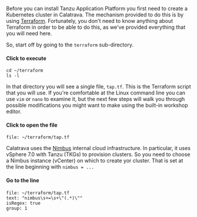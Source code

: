 Before you can install Tanzu Application Platform you first need to
create a Kubernetes cluster in Calatrava.
The mechanism provided to do this is by using
[Terraform](https://terraform.io).
Fortunately, you don't need to know anything about Terraform in order
to be able to do this, as we've provided everything that you will
need here.

So, start off by going to the `terraform` sub-directory.

#### Click to execute

```execute
cd ~/terraform
ls -l
```

In that directory you will see a single file, `tap.tf`.
This is the Terraform script that you will use.
If you're comfortable at the Linux command line you can use
`vim` or `nano` to examine it, but the next few steps will walk
you through possible modifications you might want to make
using the built-in workshop editor.

#### Click to open the file

```editor:open-file
file: ~/terraform/tap.tf
```

Calatrava uses the
[Nimbus](https://confluence.eng.vmware.com/display/DevToolsDocKB/Nimbus+User+Guide)
internal cloud infrastructure.
In particular, it uses vSphere 7.0 with Tanzu (TKGs) to provision
clusters.
So you need to choose a Nimbus instance (vCenter) on which to create
yor cluster.
That is set at the line beginning with `nimbus = ...`

#### Go to the line

```editor:select-matching-text
file: ~/terraform/tap.tf
text: "nimbus\s+=\s+\"(.*)\""
isRegex: true
group: 1
```


